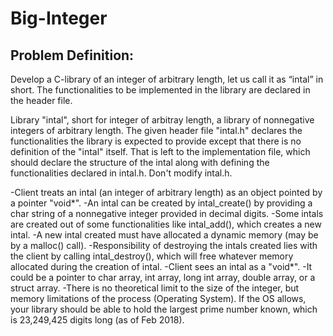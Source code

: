 # Big-Integer

## Problem Definition:
Develop a C-library of an integer of arbitrary length, let us call it as “intal” in short. 
The functionalities to be implemented in the library are declared in the header file.

Library "intal", short for integer of arbitray length, a library of nonnegative integers of 
arbitrary length. The given header file "intal.h" declares the functionalities the library is 
expected to provide except that there is no definition of the "intal" itself. That is left to
the implementation file, which should declare the structure of the intal along with defining
the functionalities declared in intal.h. Don't modify intal.h. 

-Client treats an intal (an integer of arbitrary length) as an object pointed by a pointer "void*".
-An intal can be created by intal_create() by providing a char string of a nonnegative integer provided
in decimal digits. 
-Some intals are created out of some functionalities like intal_add(), which 
creates a new intal. 
-A new intal created must have allocated a dynamic memory (may be by a 
malloc() call). 
-Responsibility of destroying the intals created lies with the client by
calling intal_destroy(), which will free whatever memory allocated during the creation of intal.
-Client sees an intal as a "void*". 
-It could be a pointer to char array, int array, long int array, 
double array, or a struct array. 
-There is no theoretical limit to the size of the integer, but memory 
limitations of the process (Operating System). If the OS allows, your library should be able to hold the 
largest prime number known, which is 23,249,425 digits long (as of Feb 2018).
